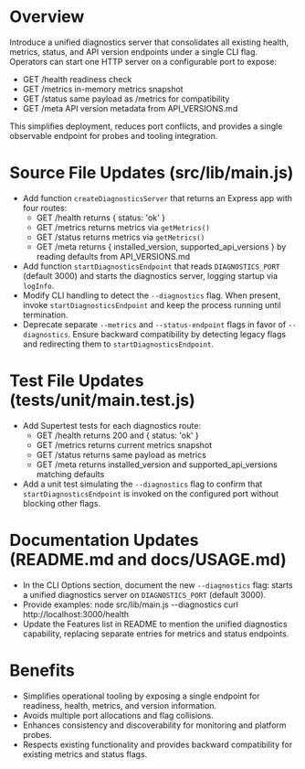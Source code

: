 # Overview

Introduce a unified diagnostics server that consolidates all existing health, metrics, status, and API version endpoints under a single CLI flag. Operators can start one HTTP server on a configurable port to expose:

- GET /health    readiness check
- GET /metrics   in-memory metrics snapshot
- GET /status    same payload as /metrics for compatibility
- GET /meta      API version metadata from API_VERSIONS.md

This simplifies deployment, reduces port conflicts, and provides a single observable endpoint for probes and tooling integration.

# Source File Updates (src/lib/main.js)

- Add function `createDiagnosticsServer` that returns an Express app with four routes:
  - GET /health    returns { status: 'ok' }
  - GET /metrics   returns metrics via `getMetrics()`
  - GET /status    returns metrics via `getMetrics()`
  - GET /meta      returns { installed_version, supported_api_versions } by reading defaults from API_VERSIONS.md
- Add function `startDiagnosticsEndpoint` that reads `DIAGNOSTICS_PORT` (default 3000) and starts the diagnostics server, logging startup via `logInfo`.
- Modify CLI handling to detect the `--diagnostics` flag. When present, invoke `startDiagnosticsEndpoint` and keep the process running until termination.
- Deprecate separate `--metrics` and `--status-endpoint` flags in favor of `--diagnostics`. Ensure backward compatibility by detecting legacy flags and redirecting them to `startDiagnosticsEndpoint`.

# Test File Updates (tests/unit/main.test.js)

- Add Supertest tests for each diagnostics route:
  - GET /health returns 200 and { status: 'ok' }
  - GET /metrics returns current metrics snapshot
  - GET /status returns same payload as metrics
  - GET /meta returns installed_version and supported_api_versions matching defaults
- Add a unit test simulating the `--diagnostics` flag to confirm that `startDiagnosticsEndpoint` is invoked on the configured port without blocking other flags.

# Documentation Updates (README.md and docs/USAGE.md)

- In the CLI Options section, document the new `--diagnostics` flag: starts a unified diagnostics server on `DIAGNOSTICS_PORT` (default 3000).
- Provide examples:
  node src/lib/main.js --diagnostics
  curl http://localhost:3000/health
- Update the Features list in README to mention the unified diagnostics capability, replacing separate entries for metrics and status endpoints.

# Benefits

- Simplifies operational tooling by exposing a single endpoint for readiness, health, metrics, and version information.
- Avoids multiple port allocations and flag collisions.
- Enhances consistency and discoverability for monitoring and platform probes.
- Respects existing functionality and provides backward compatibility for existing metrics and status flags.